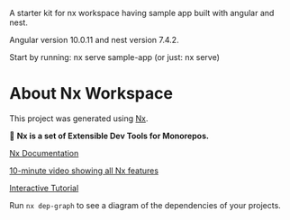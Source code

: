 A starter kit for nx workspace having sample app built with angular and nest.

Angular version 10.0.11 and nest version 7.4.2.

Start by running: nx serve sample-app (or just: nx serve)
<br/>

# About Nx Workspace

This project was generated using [Nx](https://nx.dev).

🔎 **Nx is a set of Extensible Dev Tools for Monorepos.**

[Nx Documentation](https://nx.dev/angular)

[10-minute video showing all Nx features](https://nx.dev/angular/getting-started/what-is-nx)

[Interactive Tutorial](https://nx.dev/angular/tutorial/01-create-application)

Run `nx dep-graph` to see a diagram of the dependencies of your projects.
